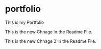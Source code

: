 # portfolio
This is my Portfolio


This is the new Chnage in the Readme File.


This is the new Chnage 2 in the Readme File.